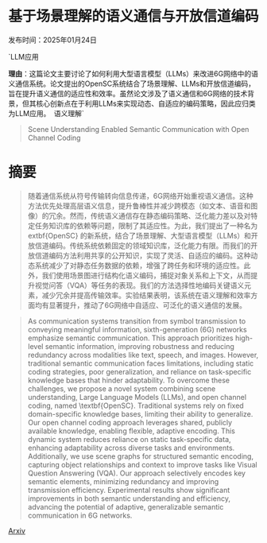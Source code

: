 # 基于场景理解的语义通信与开放信道编码

发布时间：2025年01月24日

`LLM应用

**理由**：这篇论文主要讨论了如何利用大型语言模型（LLMs）来改进6G网络中的语义通信系统。论文提出的OpenSC系统结合了场景理解、LLMs和开放信道编码，旨在提升语义通信的适应性和效率。虽然论文涉及了语义通信和6G网络的技术背景，但其核心创新点在于利用LLMs来实现动态、自适应的编码策略，因此应归类为LLM应用。` `语义理解`

> Scene Understanding Enabled Semantic Communication with Open Channel Coding

# 摘要

> 随着通信系统从符号传输转向信息传递，6G网络开始重视语义通信。这种方法优先处理高层语义信息，提升鲁棒性并减少跨模态（如文本、语音和图像）的冗余。然而，传统语义通信存在静态编码策略、泛化能力差以及对特定任务知识库的依赖等问题，限制了其适应性。为此，我们提出了一种名为 	extbf{OpenSC} 的新系统，结合了场景理解、大型语言模型（LLMs）和开放信道编码。传统系统依赖固定的领域知识库，泛化能力有限。而我们的开放信道编码方法利用共享的公开知识，实现了灵活、自适应的编码。这种动态系统减少了对静态任务数据的依赖，增强了跨任务和环境的适应性。此外，我们使用场景图进行结构化语义编码，捕捉对象关系和上下文，从而提升视觉问答（VQA）等任务的表现。我们的方法选择性地编码关键语义元素，减少冗余并提高传输效率。实验结果表明，该系统在语义理解和效率方面均有显著提升，推动了6G网络中自适应、可泛化的语义通信的发展。

> As communication systems transition from symbol transmission to conveying meaningful information, sixth-generation (6G) networks emphasize semantic communication. This approach prioritizes high-level semantic information, improving robustness and reducing redundancy across modalities like text, speech, and images. However, traditional semantic communication faces limitations, including static coding strategies, poor generalization, and reliance on task-specific knowledge bases that hinder adaptability. To overcome these challenges, we propose a novel system combining scene understanding, Large Language Models (LLMs), and open channel coding, named \textbf{OpenSC}. Traditional systems rely on fixed domain-specific knowledge bases, limiting their ability to generalize. Our open channel coding approach leverages shared, publicly available knowledge, enabling flexible, adaptive encoding. This dynamic system reduces reliance on static task-specific data, enhancing adaptability across diverse tasks and environments. Additionally, we use scene graphs for structured semantic encoding, capturing object relationships and context to improve tasks like Visual Question Answering (VQA). Our approach selectively encodes key semantic elements, minimizing redundancy and improving transmission efficiency. Experimental results show significant improvements in both semantic understanding and efficiency, advancing the potential of adaptive, generalizable semantic communication in 6G networks.

[Arxiv](https://arxiv.org/abs/2501.14520)